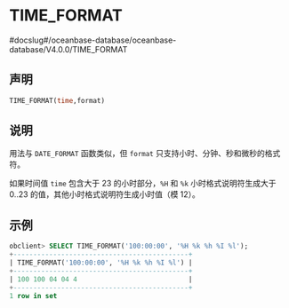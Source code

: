 TIME_FORMAT 
================================
#docslug#/oceanbase-database/oceanbase-database/V4.0.0/TIME_FORMAT


声明 
-----------------------

```sql
TIME_FORMAT(time,format)
```



说明 
-----------------------

用法与 `DATE_FORMAT` 函数类似，但 `format` 只支持小时、分钟、秒和微秒的格式符。

如果时间值 `time` 包含大于 23 的小时部分，`%H` 和 `%k` 小时格式说明符生成大于 0..23 的值，其他小时格式说明符生成小时值（模 12）。

示例 
-----------------------

```sql
obclient> SELECT TIME_FORMAT('100:00:00', '%H %k %h %I %l');
+--------------------------------------------+
| TIME_FORMAT('100:00:00', '%H %k %h %I %l') |
+--------------------------------------------+
| 100 100 04 04 4                            |
+--------------------------------------------+
1 row in set 
```


